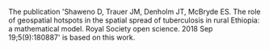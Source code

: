 The publication 'Shaweno D, Trauer JM, Denholm JT, McBryde ES. The role of geospatial hotspots in the spatial spread of tuberculosis in rural Ethiopia: a mathematical model. Royal Society open science. 2018 Sep 19;5(9):180887' is based on this work. 

